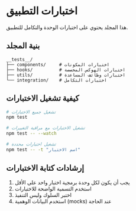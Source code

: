 # اختبارات التطبيق

هذا المجلد يحتوي على اختبارات الوحدة والتكامل للتطبيق.

## بنية المجلد

```
__tests__/
├── components/     # اختبارات المكونات
├── hooks/          # اختبارات الهوكس المخصصة
├── utils/          # اختبارات وظائف المساعدة
└── integration/    # اختبارات التكامل
```

## كيفية تشغيل الاختبارات

```bash
# تشغيل جميع الاختبارات
npm test

# تشغيل الاختبارات مع مراقبة التغييرات
npm test -- --watch

# تشغيل اختبارات محددة
npm test -- -t "اسم الاختبار"
```

## إرشادات كتابة الاختبارات

1. يجب أن يكون لكل وحدة برمجية اختبار واحد على الأقل
2. استخدم التسمية الواضحة للاختبارات
3. اختبر السلوك وليس التنفيذ
4. استخدم البيانات الوهمية (mocks) عند الحاجة
